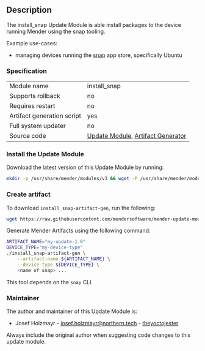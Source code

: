 ## Description

The install_snap Update Module is able install packages to the device running Mender using
the snap tooling.

Example use-cases:

* managing devices running the [snap](https://snapcraft.io/) app store, specifically Ubuntu

### Specification

|||
| --- | --- |
|Module name| install_snap |
|Supports rollback|no|
|Requires restart|no|
|Artifact generation script|yes|
|Full system updater|no|
|Source code|[Update Module](https://github.com/mendersoftware/mender-update-modules/tree/master/install_snap/module/install_snap), [Artifact Generator](https://github.com/mendersoftware/mender-update-modules/blob/master/install_snap/module-artifact-gen/install_snap-artifact-gen)|

### Install the Update Module

Download the latest version of this Update Module by running:

```bash
mkdir -p /usr/share/mender/modules/v3 && wget -P /usr/share/mender/modules/v3 https://raw.githubusercontent.com/mendersoftware/mender-update-modules/master/install_snap/module/install_snap && chmod +x /usr/share/mender/modules/v3/install_snap
```

### Create artifact

To download `install_snap-artifact-gen`, run the following:

```bash
wget https://raw.githubusercontent.com/mendersoftware/mender-update-modules/master/install_snap/module-artifact-gen/install_snap-artifact-gen && chmod +x install_snap-artifact-gen
```

Generate Mender Artifacts using the following command:

```bash
ARTIFACT_NAME="my-update-1.0"
DEVICE_TYPE="my-device-type"
./install_snap-artifact-gen \
    --artifact-name ${ARTIFACT_NAME} \
    --device-type ${DEVICE_TYPE} \
    <name of snap> ...
```

This tool depends on the `snap` CLI.

### Maintainer

The author and maintainer of this Update Module is:

- Josef Holzmayr - <josef.holzmayr@northern.tech> - [theyoctojester](https://github.com/theyoctojester)

Always include the original author when suggesting code changes to this update module.
